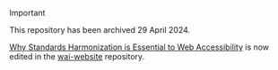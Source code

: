 > [!IMPORTANT]
> This repository has been archived 29 April 2024.
>
> [Why Standards Harmonization is Essential to Web Accessibility](https://www.w3.org/WAI/standards-guidelines/harmonization/) is now edited in the [wai-website](https://github.com/w3c/wai-website) repository.
